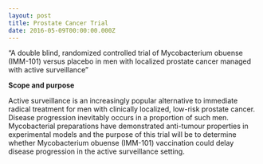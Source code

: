```yaml
---
layout: post
title: Prostate Cancer Trial
date: 2016-05-09T00:00:00.000Z
---
```



“A double blind, randomized controlled trial of Mycobacterium obuense (IMM-101) versus placebo in men with localized prostate cancer managed with active surveillance”

**Scope and purpose**

Active surveillance is an increasingly popular alternative to immediate radical treatment for men with clinically localized, low-risk prostate cancer. Disease progression inevitably occurs in a proportion of such men. Mycobacterial preparations have demonstrated anti-tumour properties in experimental models and the purpose of this trial will be to determine whether Mycobacterium obuense (IMM-101) vaccination could delay disease progression in the active surveillance setting.